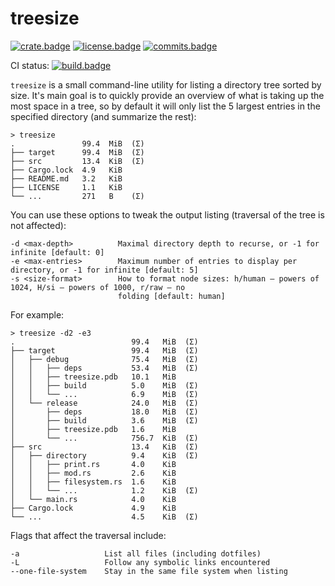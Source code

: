 # treesize

[![crate.badge]][crate.link]
[![license.badge]][license.link]
[![commits.badge]][commits.link]

CI status: [![build.badge]][build.link]

`treesize` is a small command-line utility for listing a directory tree sorted by size. It's main goal is to quickly provide an overview of what is taking up the most space in a tree, so by default it will only list the 5 largest entries in the specified directory (and summarize the rest):

```
> treesize
.               99.4  MiB  (Σ)
├── target      99.4  MiB  (Σ)
├── src         13.4  KiB  (Σ)
├── Cargo.lock  4.9   KiB
├── README.md   3.2   KiB
├── LICENSE     1.1   KiB
└── ...         271   B    (Σ)
```

You can use these options to tweak the output listing (traversal of the tree is not affected):

```
-d <max-depth>          Maximal directory depth to recurse, or -1 for infinite [default: 0]
-e <max-entries>        Maximum number of entries to display per directory, or -1 for infinite [default: 5]
-s <size-format>        How to format node sizes: h/human – powers of 1024, H/si – powers of 1000, r/raw – no
                        folding [default: human]
```

For example:

```
> treesize -d2 -e3
.                          99.4   MiB  (Σ)
├── target                 99.4   MiB  (Σ)
│   ├── debug              75.4   MiB  (Σ)
│   │   ├── deps           53.4   MiB  (Σ)
│   │   ├── treesize.pdb   10.1   MiB
│   │   ├── build          5.0    MiB  (Σ)
│   │   └── ...            6.9    MiB  (Σ)
│   └── release            24.0   MiB  (Σ)
│       ├── deps           18.0   MiB  (Σ)
│       ├── build          3.6    MiB  (Σ)
│       ├── treesize.pdb   1.6    MiB
│       └── ...            756.7  KiB  (Σ)
├── src                    13.4   KiB  (Σ)
│   ├── directory          9.4    KiB  (Σ)
│   │   ├── print.rs       4.0    KiB
│   │   ├── mod.rs         2.6    KiB
│   │   ├── filesystem.rs  1.6    KiB
│   │   └── ...            1.2    KiB  (Σ)
│   └── main.rs            4.0    KiB
├── Cargo.lock             4.9    KiB
└── ...                    4.5    KiB  (Σ)
```

Flags that affect the traversal include:

```
-a                   List all files (including dotfiles)
-L                   Follow any symbolic links encountered
--one-file-system    Stay in the same file system when listing
```

[crate.badge]: https://img.shields.io/crates/v/treesize.svg?maxAge=2592000?style=plastic
[crate.link]: https://crates.io/crates/treesize

[license.badge]: https://img.shields.io/crates/l/treesize.svg?maxAge=2592000?style=plastic
[license.link]: https://github.com/melak47/treesize-rs/blob/master/LICENSE

[commits.badge]: https://img.shields.io/github/commits-since/melak47/treesize-rs/v0.5.0.svg?maxAge=2592000?style=plastic
[commits.link]: https://github.com/melak47/treesize-rs

[build.badge]: https://img.shields.io/travis/melak47/treesize-rs/master.svg?maxAge=2592000?style=plastic
[build.link]: https://travis-ci.org/melak47/treesize-rs
